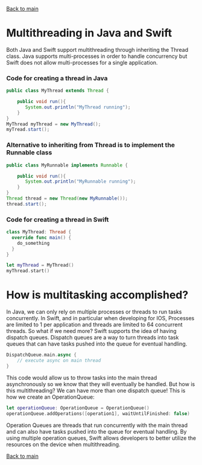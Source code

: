 [Back to main](README.md/#multithreading)
# Multithreading in Java and Swift
Both Java and Swift support multithreading through inheriting the Thread class. Java supports multi-processes in order to handle concurrency but Swift does not allow multi-processes for a single application.

### Code for creating a thread in Java
```Java
public class MyThread extends Thread {

    public void run(){
       System.out.println("MyThread running");
    }
}
MyThread myThread = new MyThread();
myTread.start();
```
### Alternative to inheriting from Thread is to implement the Runnable class
```Java
public class MyRunnable implements Runnable {

    public void run(){
       System.out.println("MyRunnable running");
    }
}
Thread thread = new Thread(new MyRunnable());
thread.start();
```

### Code for creating a thread in Swift
```Swift
class MyThread: Thread {
  override func main() {
    do_something
  }
}

let myThread = MyThread()
myThread.start()
```

# How is multitasking accomplished?
In Java, we can only rely on multiple processes or threads to run tasks concurrently. In Swift, and in particular when developing for IOS, Processes are limited to 1 per application and threads are limited to 64 concurrent threads. So what if we need more? Swift supports the idea of having dispatch queues. Dispatch queues are a way to turn threads into task queues that can have tasks pushed into the queue for eventual handling. 
```Swift
DispatchQueue.main.async {
    // execute async on main thread
}
```
This code would allow us to throw tasks into the main thread asynchronously so we know that they will eventually be handled. But how is this multithreading? We can have more than one dispatch queue! This is how we create an OperationQueue:
```Swift
let operationQueue: OperationQueue = OperationQueue()
operationQueue.addOperations([operation1], waitUntilFinished: false)
```
Operation Queues are threads that run concurrently with the main thread and can also have tasks pushed into the queue for eventual handling. By using multiple operation queues, Swift allows developers to better utilize the resources on the device when multithreading.

[Back to main](README.md/#multithreading)
